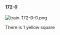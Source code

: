 #### 172-0
![train-172-0-0.png](https://github.com/lil-lab/nlvr/raw/master/nlvr/train/images/36/train-172-0-0.png "train-172-0-0.png")

There is 1 yellow square